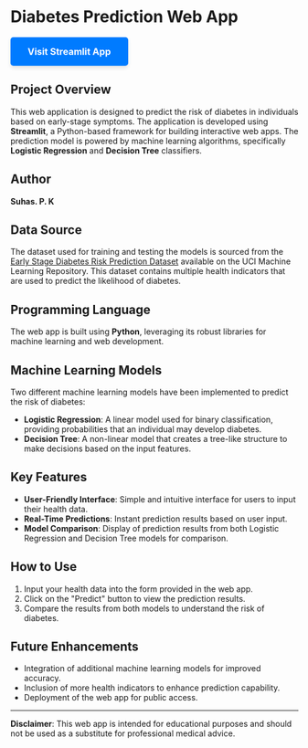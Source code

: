 # Diabetes Prediction Web App

<!-- HTML button -->
<a href="https://app-diabetes-ml-prediction.streamlit.app/" target="_blank">
  <div style="
    display: inline-block;
    background-color: #007bff;
    color: white;
    padding: 15px 30px;
    text-align: center;
    text-decoration: none;
    font-size: 16px;
    font-weight: bold;
    border-radius: 5px;
    border: none;
    cursor: pointer;
    box-shadow: 0 4px 6px rgba(0, 0, 0, 0.1);
    transition: background-color 0.3s ease, box-shadow 0.3s ease;
  ">
    Visit Streamlit App
  </div>
</a>

## Project Overview
This web application is designed to predict the risk of diabetes in individuals based on early-stage symptoms. The application is developed using **Streamlit**, a Python-based framework for building interactive web apps. The prediction model is powered by machine learning algorithms, specifically **Logistic Regression** and **Decision Tree** classifiers.

## Author
**Suhas. P. K**

## Data Source
The dataset used for training and testing the models is sourced from the [Early Stage Diabetes Risk Prediction Dataset](https://archive.ics.uci.edu/dataset/529/early+stage+diabetes+risk+prediction+dataset) available on the UCI Machine Learning Repository. This dataset contains multiple health indicators that are used to predict the likelihood of diabetes.

## Programming Language
The web app is built using **Python**, leveraging its robust libraries for machine learning and web development.

## Machine Learning Models
Two different machine learning models have been implemented to predict the risk of diabetes:
- **Logistic Regression**: A linear model used for binary classification, providing probabilities that an individual may develop diabetes.
- **Decision Tree**: A non-linear model that creates a tree-like structure to make decisions based on the input features.

## Key Features
- **User-Friendly Interface**: Simple and intuitive interface for users to input their health data.
- **Real-Time Predictions**: Instant prediction results based on user input.
- **Model Comparison**: Display of prediction results from both Logistic Regression and Decision Tree models for comparison.

## How to Use
1. Input your health data into the form provided in the web app.
2. Click on the "Predict" button to view the prediction results.
3. Compare the results from both models to understand the risk of diabetes.

## Future Enhancements
- Integration of additional machine learning models for improved accuracy.
- Inclusion of more health indicators to enhance prediction capability.
- Deployment of the web app for public access.

---

**Disclaimer**: This web app is intended for educational purposes and should not be used as a substitute for professional medical advice.

